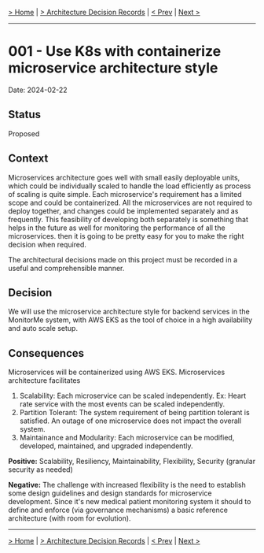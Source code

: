 [> Home](../README.md)  |  [> Architecture Decision Records](README.md) |  [< Prev](README.md)  |  [Next >](002-Use-API-Gateway-in-self-hosted-mode.md)

---

# 001 - Use K8s with containerize microservice architecture style

Date: 2024-02-22

## Status

Proposed

## Context
Microservices architecture goes well with small easily deployable units, which could be individually scaled to handle the load efficiently as process of scaling is quite simple. Each microservice's requirement has a limited scope and could be containerized. All the microservices are not required to deploy together, and changes could be implemented separately and as frequently. This feasibility of developing both separately is something that helps in the future as well for monitoring the performance of all the microservices. then it is going to be pretty easy for you to make the right decision when required.

The architectural decisions made on this project must be recorded in a useful and comprehensible manner.

## Decision
We will use the microservice architecture style for backend services in the MonitorMe system, with AWS EKS as the tool of choice in a high availability and auto scale setup.

## Consequences
Microservices will be containerized using AWS EKS. Microservices architecture facilitates 
1. Scalability: Each microservice can be scaled independently. Ex: Heart rate service with the most events can be scaled independently.
2. Partition Tolerant: The system requirement of being partition tolerant is satisfied. An outage of one microservice does not impact the overall system.
3. Maintainance and Modularity: Each microservice can be modified, developed, maintained, and upgraded independently.

**Positive:**
Scalability, Resiliency, Maintainability, Flexibility, Security (granular security as needed)

**Negative:**
The challenge with increased flexibility is the need to establish some design guidelines and design standards for microservice development. Since it's new medical patient monitoring system it should to define and enforce (via governance mechanisms) a basic reference architecture (with room for evolution). 


---

[> Home](../README.md)  |  [> Architecture Decision Records](README.md) |  [< Prev](README.md)  |  [Next >](002-Use-API-Gateway-in-self-hosted-mode.md)
